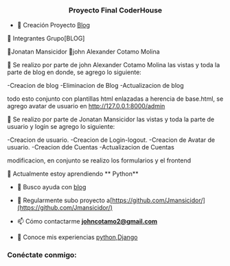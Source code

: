 <h3 align="center">Proyecto Final CoderHouse</h3>

- 🔭 Creación Proyecto [Blog](https://github.com/Jmansicidor/Jmansicidor-Entrega-final-CoderHouse)


🔭 Integrantes Grupo[BLOG]

📄Jonatan Mansicidor
📄john Alexander Cotamo Molina


📝 Se realizo por parte de john Alexander Cotamo Molina las vistas y toda la parte de blog en donde, se agrego lo siguiente:

-Creacion de  blog
-Eliminacion de Blog
-Actualizacion de blog

todo esto conjunto con plantillas html enlazadas a herencia de base.html, se agrego avatar de usuario en http://127.0.0.1:8000/admin



📝 Se realizo por parte de Jonatan Mansicidor las vistas y toda la parte de usuario y login se agrego lo siguiente:

-Creacion de usuario.
-Creacion de Login-logout.
-Creacion de Avatar de usuario.
-Creacion dde Cuentas
-Actualizacion de Cuentas

modificacion, en conjunto se realizo los formularios y el frontend


🌱 Actualmente estoy aprendiendo ** Python**

- 🤝 Busco ayuda con [blog](https://github.com/Jmansicidor/Jmansicidor-Entrega-final-CoderHouse)

- 📝 Regularmente subo proyecto a[https://github.com/Jmansicidor/](https://github.com/Jmansicidor/)

- 📫 Cómo contactarme **johncotamo2@gmail.com**

- 📄 Conoce mis experiencias [python,Django](python,Django)

<h3 align= "izquierda">Conéctate conmigo:</h3>
<p align="izquierda">
</p>


